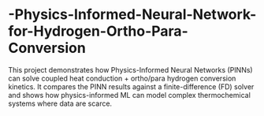 # -Physics-Informed-Neural-Network-for-Hydrogen-Ortho-Para-Conversion
This project demonstrates how Physics-Informed Neural Networks (PINNs) can solve coupled heat conduction + ortho/para hydrogen conversion kinetics. It compares the PINN results against a finite-difference (FD) solver and shows how physics-informed ML can model complex thermochemical systems where data are scarce.
